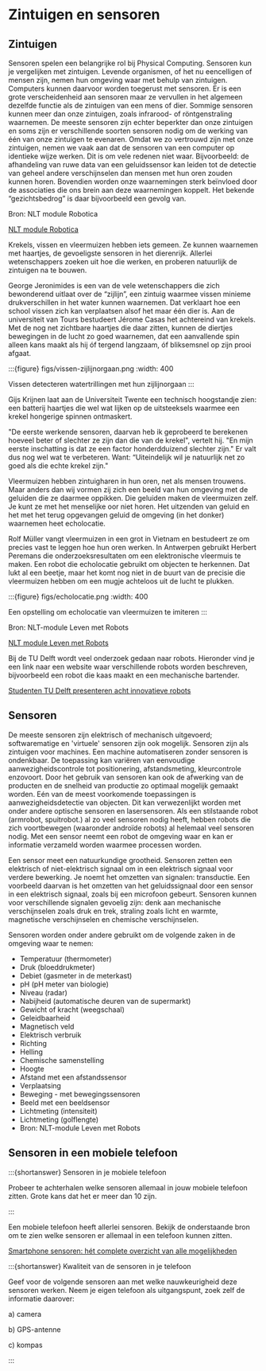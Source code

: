 # Zintuigen en sensoren

## Zintuigen

Sensoren spelen een belangrijke rol bij Physical Computing. Sensoren kun je vergelijken met zintuigen. Levende organismen, of het nu eencelligen of mensen zijn, nemen hun omgeving waar met behulp van zintuigen. Computers kunnen daarvoor worden toegerust met sensoren. Er is een grote verscheidenheid aan sensoren maar ze vervullen in het algemeen dezelfde functie als de zintuigen van een mens of dier.
Sommige sensoren kunnen meer dan onze zintuigen, zoals infrarood- of röntgenstraling waarnemen. De meeste sensoren zijn echter beperkter dan onze zintuigen en soms zijn er verschillende soorten sensoren nodig om de werking van één van onze zintuigen te evenaren.
Omdat we zo vertrouwd zijn met onze zintuigen, nemen we vaak aan dat de sensoren van een computer op identieke wijze werken. Dit is om vele redenen niet waar. Bijvoorbeeld: de afhandeling van ruwe data van een geluidssensor kan leiden tot de detectie van geheel andere verschijnselen dan mensen met hun oren zouden kunnen horen. Bovendien worden onze waarnemingen sterk beïnvloed door de associaties die ons brein aan deze waarnemingen koppelt. Het bekende “gezichtsbedrog” is daar bijvoorbeeld een gevolg van. 

Bron: NLT module Robotica

[NLT module Robotica](http://betavak-nlt.nl/dmedia/media/site-files/47bd6/0a511/820b9/3ec9c/5055a/v116_Robotica_lln_software_3.1_ev_121009.pdf)

Krekels, vissen en vleermuizen hebben iets gemeen. Ze kunnen waarnemen met haartjes, de gevoeligste sensoren in het dierenrijk. Allerlei wetenschappers zoeken uit hoe die werken, en proberen natuurlijk de zintuigen na te bouwen.

George Jeronimides is een van de vele wetenschappers die zich bewonderend uitlaat over
de “zijlijn”, een zintuig waarmee vissen minieme drukverschillen in het water kunnen waarnemen. Dat verklaart hoe een school vissen zich kan verplaatsen alsof het maar één dier is. Aan de universiteit van Tours bestudeert Jérome Casas het achtereind van krekels. Met de nog net zichtbare haartjes die daar zitten, kunnen de diertjes bewegingen in de lucht zo goed waarnemen, dat een aanvallende spin alleen kans maakt als hij óf tergend langzaam, óf bliksemsnel op zijn prooi afgaat.

:::{figure} figs/vissen-zijlijnorgaan.png
:width: 400

Vissen detecteren watertrillingen met hun zijlijnorgaan
:::
 

Gijs Krijnen laat aan de Universiteit Twente een technisch hoogstandje zien: een batterij haartjes die wel wat lijken op de uitsteeksels waarmee een krekel hongerige spinnen ontmaskert.

"De eerste werkende sensoren, daarvan heb ik geprobeerd te berekenen hoeveel beter of slechter ze zijn dan die van de krekel", vertelt hij. "En mijn eerste inschatting is dat ze een factor honderdduizend slechter zijn." Er valt dus nog wel wat te verbeteren. Want: “Uiteindelijk wil je natuurlijk net zo goed als die echte krekel zijn."


Vleermuizen hebben zintuigharen in hun oren, net als mensen trouwens. Maar anders dan wij vormen zij zich een beeld van hun omgeving met de geluiden die ze daarmee oppikken. Die geluiden maken de vleermuizen zelf. Je kunt ze met het menselijke oor niet horen. Het uitzenden van geluid en het met het terug opgevangen geluid de omgeving (in het donker) waarnemen heet echolocatie.

Rolf Müller vangt vleermuizen in een grot in Vietnam en bestudeert ze om precies vast te leggen hoe hun oren werken. In Antwerpen gebruikt Herbert Peremans die onderzoeksresultaten om een
elektronische vleermuis te maken. Een robot die echolocatie gebruikt om objecten te herkennen. Dat lukt al een beetje, maar het komt nog niet in de buurt van de precisie die vleermuizen hebben om een mugje achteloos uit de lucht te plukken.

:::{figure} figs/echolocatie.png
:width: 400

Een opstelling om echolocatie van vleermuizen te imiteren
:::
 

Bron: NLT-module Leven met Robots

[NLT module Leven met Robots](http://betavak-nlt.nl/dmedia/media/site-files/e80d1/76037/51fb4/08de2/b0788/NLTC-H301%20Leven%20met%20Robots%20-%20LEERLINGENMA_ZYqtxtK.zip)

Bij de TU Delft wordt veel onderzoek gedaan naar robots. Hieronder vind je een link naar een website waar verschillende robots worden beschreven, bijvoorbeeld een robot die kaas maakt en een mechanische bartender.

[Studenten TU Delft presenteren acht innovatieve robots](https://www.tudelft.nl/2018/tu-delft/studenten-tu-delft-presenteren-acht-innovatieve-robots/)

## Sensoren

De meeste sensoren zijn elektrisch of mechanisch uitgevoerd; softwarematige en 'virtuele' sensoren zijn ook mogelijk. Sensoren zijn als zintuigen voor machines. Een machine automatiseren zonder sensoren is ondenkbaar. De toepassing kan variëren van eenvoudige aanwezigheidscontrole tot positionering, afstandsmeting, kleurcontrole enzovoort.
Door het gebruik van sensoren kan ook de afwerking van de producten en de snelheid van productie zo optimaal mogelijk gemaakt worden. Eén van de meest voorkomende toepassingen is
aanwezigheidsdetectie van objecten. Dit kan verwezenlijkt worden met onder andere optische
sensoren en lasersensoren. Als een stilstaande robot (armrobot, spuitrobot.) al zo veel sensoren nodig heeft, hebben robots die zich voortbewegen (waaronder androïde robots) al helemaal veel sensoren nodig. Met een sensor neemt een robot de omgeving waar en kan er informatie verzameld worden waarmee processen worden.

Een sensor meet een natuurkundige grootheid. Sensoren zetten een elektrisch of niet-elektrisch signaal om in een elektrisch signaal voor verdere bewerking. Je noemt het omzetten van signalen: transductie. Een voorbeeld daarvan is het omzetten van het geluidssignaal door een sensor in een elektrisch signaal, zoals bij een microfoon gebeurt.
Sensoren kunnen voor verschillende signalen gevoelig zijn: denk aan mechanische verschijnselen zoals druk en trek, straling zoals licht en warmte, magnetische verschijnselen en chemische verschijnselen.

Sensoren worden onder andere gebruikt om de volgende zaken in de omgeving waar te nemen:

* Temperatuur (thermometer)
* Druk (bloeddrukmeter)
* Debiet (gasmeter in de meterkast)
* pH (pH meter van biologie)
* Niveau (radar)
* Nabijheid (automatische deuren van de supermarkt)
* Gewicht of kracht (weegschaal)
* Geleidbaarheid
* Magnetisch veld
* Elektrisch verbruik
* Richting
* Helling
* Chemische samenstelling
* Hoogte
* Afstand met een afstandssensor
* Verplaatsing
* Beweging - met bewegingssensoren
* Beeld met een beeldsensor
* Lichtmeting (intensiteit)
* Lichtmeting (golflengte)
* Bron: NLT-module Leven met Robots

## Sensoren in een mobiele telefoon

:::{shortanswer} Sensoren in je mobiele telefoon

Probeer te achterhalen welke sensoren allemaal in jouw mobiele telefoon zitten. Grote kans dat het er meer dan 10 zijn.


::: 

Een mobiele telefoon heeft allerlei sensoren. Bekijk de onderstaande bron om te zien welke sensoren er allemaal in een telefoon kunnen zitten.

[Smartphone sensoren: hét complete overzicht van alle mogelijkheden](http://www.shareforce.eu/nl/blog/smartphone-sensoren-hét-complete-overzicht-van-alle-mogelijkheden)

:::{shortanswer} Kwaliteit van de sensoren in je telefoon

Geef voor de volgende sensoren aan met welke nauwkeurigheid deze sensoren werken. Neem je eigen telefoon als uitgangspunt, zoek zelf de informatie daarover:

a) camera

b) GPS-antenne

c) kompas

:::
